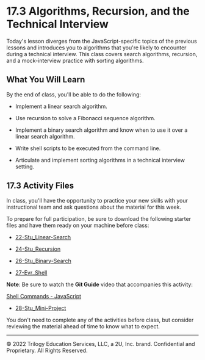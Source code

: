 # 17.3 Algorithms, Recursion, and the Technical Interview
Today's lesson diverges from the JavaScript-specific topics of the previous lessons and introduces you to algorithms that you're likely to encounter during a technical interview. This class covers search algorithms, recursion, and a mock-interview practice with sorting algorithms.

## What You Will Learn
By the end of class, you'll be able to do the following:

* Implement a linear search algorithm.

* Use recursion to solve a Fibonacci sequence algorithm.

* Implement a binary search algorithm and know when to use it over a linear search algorithm.

* Write shell scripts to be executed from the command line.

* Articulate and implement sorting algorithms in a technical interview setting.

## 17.3 Activity Files
In class, you'll have the opportunity to practice your new skills with your instructional team and ask questions about the material for this week.

To prepare for full participation, be sure to download the following starter files and have them ready on your machine before class:

* [22-Stu_Linear-Search](https://static.fullstack-bootcamp.com/lesson-files/17-CS/22-Stu_Linear-Search.zip)

* [24-Stu_Recursion](https://static.fullstack-bootcamp.com/lesson-files/17-CS/24-Stu_Recursion.zip)

* [26-Stu_Binary-Search](https://static.fullstack-bootcamp.com/lesson-files/17-CS/26-Stu_Binary-Search.zip)

* [27-Evr_Shell](https://static.fullstack-bootcamp.com/lesson-files/17-CS/27-Evr_Shell.zip)

**Note**: Be sure to watch the **Git Guide** video that accompanies this activity:

[Shell Commands - JavaScript](https://www.youtube.com/watch?v=ASrUNNi1q84)

* [28-Stu_Mini-Project](https://static.fullstack-bootcamp.com/lesson-files/17-CS/28-Stu_Mini-Project.zip)

You don't need to complete any of the activities before class, but consider reviewing the material ahead of time to know what to expect.

---
© 2022 Trilogy Education Services, LLC, a 2U, Inc. brand. Confidential and Proprietary. All Rights Reserved.